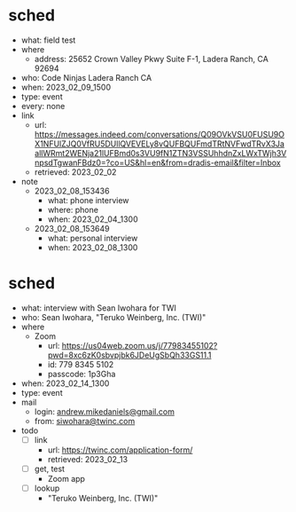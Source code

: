 # sched
- what: field test
- where
  - address: 25652 Crown Valley Pkwy Suite F-1, Ladera Ranch, CA 92694
- who: Code Ninjas Ladera Ranch CA
- when: 2023_02_09_1500
- type: event
- every: none
- link
  - url: https://messages.indeed.com/conversations/Q09OVkVSU0FUSU9OX1NFUlZJQ0VfRU5DUllQVEVELy8vQUFBQUFmdTRtNVFwdTRvX3JaallWRmt2WENja21lUFBmd0s3VU9fN1ZTN3VSSUhhdnZxLWxTWjh3VnpsdTgwanFBdz0=?co=US&hl=en&from=dradis-email&filter=Inbox
  - retrieved: 2023_02_02
- note
  - 2023_02_08_153436
    - what: phone interview
    - where: phone
    - when: 2023_02_04_1300
  - 2023_02_08_153649
    - what: personal interview
    - when: 2023_02_08_1300

# sched
- what: interview with Sean Iwohara for TWI
- who: Sean Iwohara, "Teruko Weinberg, Inc. (TWI)"
- where
  - Zoom
    - url: https://us04web.zoom.us/j/77983455102?pwd=8xc6zK0sbvpjbk6JDeUgSbQh33GS11.1
    - id: 779 8345 5102
    - passcode: 1p3Gha
- when: 2023_02_14_1300
- type: event
- mail
  - login: andrew.mikedaniels@gmail.com
  - from: siwohara@twinc.com
- todo
  - [ ] link
    - url: https://twinc.com/application-form/
    - retrieved: 2023_02_13
  - [ ] get, test
    - Zoom app
  - [ ] lookup
    - "Teruko Weinberg, Inc. (TWI)"




